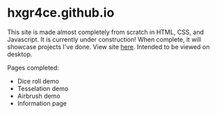 # hxgr4ce.github.io

This site is made almost completely from scratch in HTML, CSS, and Javascript. It is currently under construction! When complete, it will showcase projects I've done. View site <a href="https://hxgr4ce.github.io/" target="_blank">here</a>. Intended to be viewed on desktop.

Pages completed:
- Dice roll demo
- Tesselation demo
- Airbrush demo
- Information page
